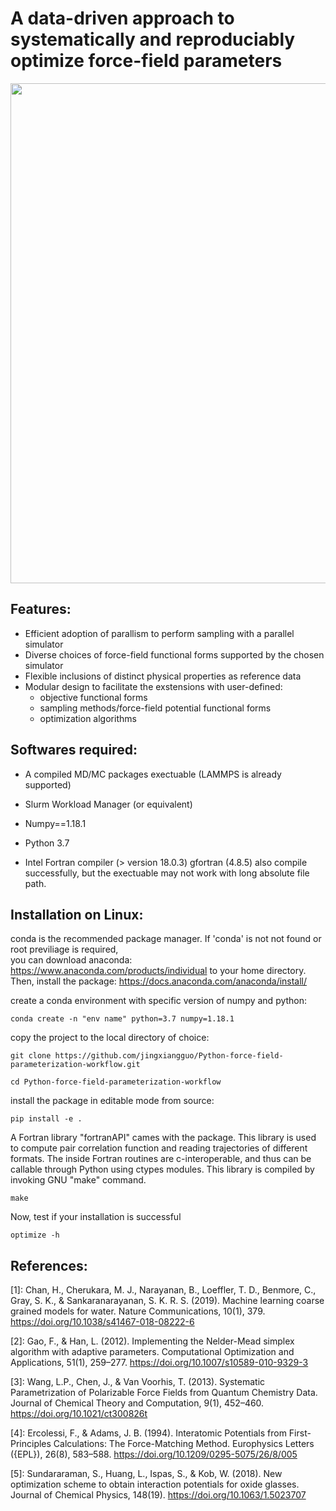 # A data-driven approach to systematically and reproduciably optimize force-field parameters 

<img src="workflow.png" width="800">

## Features: 
* Efficient adoption of parallism to perform sampling with a parallel simulator 
* Diverse choices of force-field functional forms supported by the chosen simulator
* Flexible inclusions of distinct physical properties as reference data  
* Modular design to facilitate the exstensions with user-defined:  
    - objective functional forms 
    - sampling methods/force-field potential functional forms
    - optimization algorithms  

## Softwares required:

* A compiled MD/MC packages exectuable (LAMMPS is already supported) 

* Slurm Workload Manager (or equivalent) 

* Numpy==1.18.1  

* Python 3.7  

* Intel Fortran compiler (> version 18.0.3)
  gfortran (4.8.5) also compile successfully,
  but the exectuable may not work with long absolute file path.

## Installation on Linux: 

conda is the recommended package manager. If 'conda' is not not found or root previliage is required,  
you can download anaconda: https://www.anaconda.com/products/individual to your home directory. 
Then, install the package: https://docs.anaconda.com/anaconda/install/  

create a conda environment with specific version of numpy and python:  

```
conda create -n "env name" python=3.7 numpy=1.18.1 
```

copy the project to the local directory of choice:

```
git clone https://github.com/jingxiangguo/Python-force-field-parameterization-workflow.git 
```

```
cd Python-force-field-parameterization-workflow 
```
install the package in editable mode from source: 

```
pip install -e .  
```
A Fortran library "fortranAPI" cames with the package. This library
is used to compute pair correlation function and reading trajectories of different formats.
The inside Fortran routines are c-interoperable, and thus can be
callable through Python using ctypes modules.
This library is compiled by invoking GNU "make" command.

``` 
make
``` 
Now, test if your installation is successful 

``` 
optimize -h
``` 


## References: 

[1]: Chan, H., Cherukara, M. J., Narayanan, B., Loeffler, T. D., Benmore, C., Gray, S. K., & Sankaranarayanan, S. K. R. S. (2019). Machine learning coarse grained models for water. Nature Communications, 10(1), 379. https://doi.org/10.1038/s41467-018-08222-6 

[2]: Gao, F., & Han, L. (2012). Implementing the Nelder-Mead simplex algorithm with adaptive parameters. Computational Optimization and Applications, 51(1), 259–277. https://doi.org/10.1007/s10589-010-9329-3   

[3]: Wang, L.P., Chen, J., & Van Voorhis, T. (2013). Systematic Parametrization of Polarizable Force Fields from Quantum Chemistry Data. Journal of Chemical Theory and Computation, 9(1), 452–460. https://doi.org/10.1021/ct300826t  

[4]: Ercolessi, F., & Adams, J. B. (1994). Interatomic Potentials from First-Principles Calculations: The Force-Matching Method. Europhysics Letters ({EPL}), 26(8), 583–588. https://doi.org/10.1209/0295-5075/26/8/005  

[5]: Sundararaman, S., Huang, L., Ispas, S., & Kob, W. (2018). New optimization scheme to obtain interaction potentials for oxide glasses. Journal of Chemical Physics, 148(19). https://doi.org/10.1063/1.5023707 
